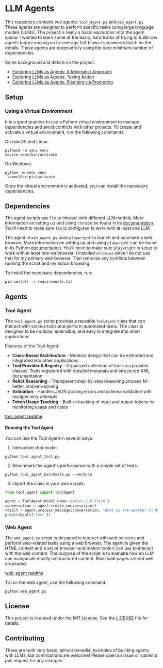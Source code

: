 # LLM Agents

This repository contains two agents: `tool_agent.py` and `web_agent.py`. These agents are designed to perform specific tasks using large language models (LLMs). The project is really a basic exploration into the agent space. I wanted to learn some of the basic, hard truths of trying to build raw agents _before_ moving on to leverage full-blown frameworks that hide the details. These agents are purposefully using the bare minimum number of dependencies.

Some background and details on the project:
- [Exploring LLMs as Agents: A Minimalist Approach](https://starkravingfinkle.org/blog/2025/03/exploring-llms-as-agents-a-minimalist-approach/)
- [Exploring LLMs as Agents: Taking Action](https://starkravingfinkle.org/blog/2025/03/exploring-llms-as-agents-taking-action/)
- [Exploring LLMs as Agents: Planning via Prompting](https://starkravingfinkle.org/blog/2025/03/exploring-llms-as-agents-planning-via-prompting/)

## Setup
### Using a Virtual Environment

It is a good practice to use a Python virtual environment to manage dependencies and avoid conflicts with other projects. To create and activate a virtual environment, run the following commands:

On macOS and Linux:
```
python3 -m venv venv
source venv/bin/activate
```

On Windows:
```
python -m venv venv
.\venv\Scripts\activate
```

Once the virtual environment is activated, you can install the necessary dependencies.

## Dependencies
The agent scripts use `llm` to interact with different LLM models. More information on setting up and using `llm` can be found in its [documentation](https://llm.datasette.io/en/stable/index.html). You'll need to make sure `llm` is configured to work with at least one LLM.

The agent in `web_agent.py` uses `playwright` to launch and automate a web browser. More information on setting up and using `playwright` can be found in its Python [documentation](https://playwright.dev/python/docs/intro). You'll need to make sure `playwright` is setup to work with at least one we browser. I installed `chromium` since I do not use that for my primary web browser. That removes any conflicts between running the script and my actual browsing.

To install the necessary dependencies, run:

```
pip install -r requirements.txt
```

## Agents

### Tool Agent

The `tool_agent.py` script provides a reusable `ToolAgent` class that can interact with various tools and perform automated tasks. The class is designed to be modular, extensible, and easy to integrate into other applications.

Features of the Tool Agent:

- **Class-Based Architecture** - Modular design that can be extended and integrated into other applications
- **Tool Provider & Registry** - Organized collection of tools via provider classes. Tools registered with detailed metadata and structured XML documentation
- **ReAct Reasoning** - Transparent step-by-step reasoning process for better problem-solving  
- **Validation** - Handles JSON parsing errors and schema validation with multiple retry attempts
- **Token Usage Tracking** - Built-in tracking of input and output tokens for monitoring usage and costs

[tool_agent readme](tool_agent.md)

#### Running the Tool Agent

You can use the Tool Agent in several ways:

1. Interactive chat mode:
```
python tool_agent_test.py
```

2. Benchmark the agent's performance with a simple set of tests:
```
python tool_agent_benchmark.py --verbose
```

3. Import the class in your own scripts:
```python
from tool_agent import ToolAgent

agent = ToolAgent(model_name='gemini-2.0-flash')
conversation = agent.create_conversation()
result = agent.process_message(conversation, "What is the weather in 94105?")
print(result['text'])
```

### Web Agent

The `web_agent.py` script is designed to interact with web services and perform web-related tasks using a web browser. The agent is given the HTML content and a set of browser-automation tools it can use to interact with the web content. The purpose of the script is to evaluate how an LLM can manipulate _mostly_ unstructured content. Most web pages are *not* well structured.

[web_agent readme](web_agent.md)

To run the web agent, use the following command:

```
python web_agent.py
```

## License

This project is licensed under the MIT License. See the [LICENSE](LICENSE) file for details.

## Contributing

These are both very basic, almost remedial examples of building agents with LLMs, but contributions are welcome! Please open an issue or submit a pull request for any changes.
